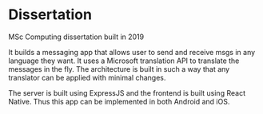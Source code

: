 # Dissertation

MSc Computing dissertation built in 2019

It builds a messaging app that allows user to send and receive msgs in any language they want.
It uses a Microsoft translation API to translate the messages in the fly.
The architecture is built in such a way that any translator can be applied with minimal changes.

The server is built using ExpressJS and the frontend is built using React Native. Thus this app can be implemented in both Android and iOS.
